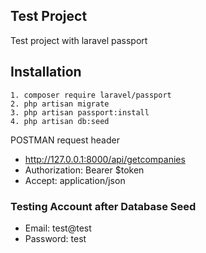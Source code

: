 ## Test Project
Test project with laravel passport
## Installation
```
1. composer require laravel/passport
2. php artisan migrate
3. php artisan passport:install
4. php artisan db:seed
```
POSTMAN request header
- http://127.0.0.1:8000/api/getcompanies
- Authorization: Bearer $token
- Accept: application/json

### Testing Account after Database Seed
- Email: test@test
- Password: test
